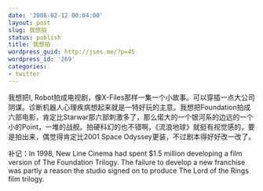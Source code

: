 ```yaml
---
date: '2008-02-12 00:04:00'
layout: post
slug: 我想拍
status: publish
title: 我想拍
wordpress_guid: http://jsms.me/?p=45
wordpress_id: '269'
categories:
- twitter
---
```


我想把I, Robot拍成电视剧，像X-Files那样一集一个小故事。可以穿插一点大公司阴谋。诊断机器人心理疾病想起来就是一特好玩的主意。我想把Foundation拍成六部电影，肯定比Starwar那六部刺激多了，那么偌大的一个银河系的边远的一个小的Point，一堆的战舰。拍硬科幻的也不错啊，《流浪地球》就挺有视觉感的，要是拍出来，偶觉得肯定比2001 Space Odyssey更装，不过剧本得好好改一改了。

补记：In 1998, New Line Cinema had spent $1.5 million developing a film version of The Foundation Trilogy. The failure to develop a new franchise was partly a reason the studio signed on to produce The Lord of the Rings film trilogy.
